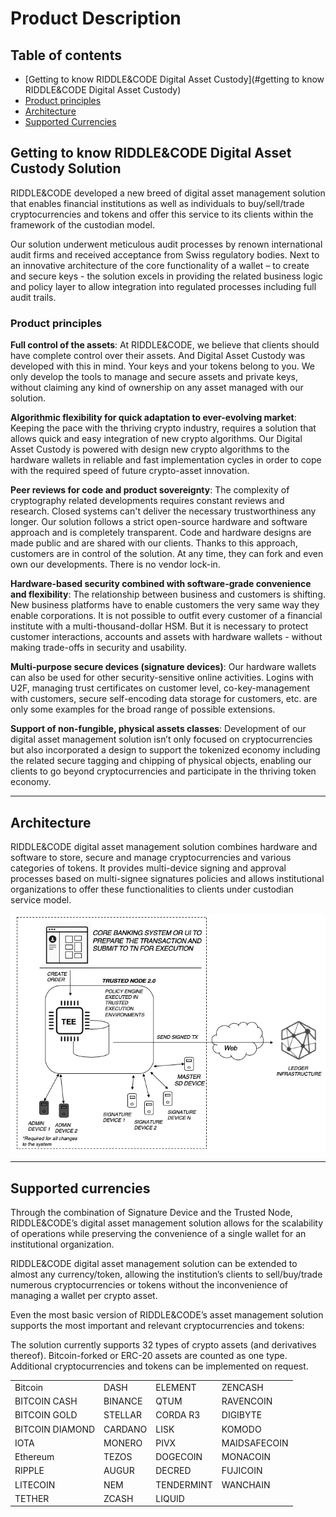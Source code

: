 # Product Description

## Table of contents
- [Getting to know RIDDLE&CODE Digital Asset Custody](#getting to know RIDDLE&CODE Digital Asset Custody)
- [Product principles ](#product-principles)
- [Architecture](#architecture)
- [Supported Currencies](#supported-currencies)

## Getting to know RIDDLE&CODE Digital Asset Custody Solution
RIDDLE&CODE developed a new breed of digital asset management solution that enables financial institutions as well as individuals to buy/sell/trade cryptocurrencies and tokens and offer this service to its clients within the framework of the custodian model.

Our solution underwent meticulous audit processes by renown international audit firms and received acceptance from Swiss regulatory bodies. Next to an innovative architecture of the core functionality of a wallet – to create and secure keys - the solution excels in providing the related business logic and policy layer to allow integration into regulated processes including full audit trails.



### Product principles

**Full control of the assets**: At RIDDLE&CODE, we believe that clients should have complete control over their assets. And Digital Asset Custody was developed with this in mind. Your keys and your tokens belong to you. We only develop the tools to manage and secure assets and private keys, without claiming any kind of ownership on any asset managed with our solution.

**Algorithmic flexibility for quick adaptation to ever-evolving market**: Keeping the pace with the thriving crypto industry, requires a solution that allows quick and easy integration of new crypto algorithms.
Our Digital Asset Custody is powered with design new crypto algorithms to the hardware wallets in reliable and fast implementation cycles in order to cope with the required speed of future crypto-asset innovation.

**Peer reviews for code and product sovereignty**: The complexity of cryptography related developments requires constant reviews and research. Closed systems can't deliver the necessary trustworthiness any longer. Our solution follows a strict open-source hardware and software approach and is completely transparent. Code and hardware designs are made public and are shared with our clients. Thanks to this approach, customers are in control of the solution. At any time, they can fork and even own our developments. There is no vendor lock-in.

**Hardware-based security combined with software-grade convenience and flexibility**: The relationship between business and customers is shifting. New business platforms have to enable customers the very same way they enable corporations. It is not possible to outfit every customer of a financial institute with a multi-thousand-dollar HSM. But it is necessary to protect customer interactions, accounts and assets with hardware wallets - without making trade-offs in security and usability.

**Multi-purpose secure devices (signature devices)**: Our hardware wallets can also be used for other security-sensitive online activities. Logins with U2F, managing trust certificates on customer level, co-key-management with customers, secure self-encoding data storage for customers, etc.  are only some examples for the broad range of possible extensions.

**Support of non-fungible, physical assets classes**: Development of our digital asset management solution isn’t only focused on cryptocurrencies but also incorporated a design to support the tokenized economy including the related secure tagging and chipping of physical objects, enabling our clients to go beyond cryptocurrencies and participate in the thriving token economy.


---
## Architecture

RIDDLE&CODE digital asset management solution combines hardware and software to store, secure and manage cryptocurrencies and various categories of tokens. It provides multi-device signing and approval processes based on multi-signee signatures policies and allows institutional organizations to offer these functionalities to clients under custodian service model.

![Architecture](https://raw.githubusercontent.com/RiddleAndCode/rtd-docs/master/assets/architecture.png "Architecture")

---
## Supported currencies

Through the combination of Signature Device and the Trusted Node, RIDDLE&CODE’s digital asset management solution allows for the scalability of operations while preserving the convenience of a single wallet for an institutional organization.

RIDDLE&CODE digital asset management solution can be extended to almost any currency/token, allowing the institution’s clients to sell/buy/trade numerous cryptocurrencies or tokens without the inconvenience of managing a wallet per crypto asset.

Even the most basic version of RIDDLE&CODE’s asset management solution supports the most important and relevant cryptocurrencies and tokens:

The solution currently supports 32 types of crypto assets (and derivatives thereof). Bitcoin-forked or ERC-20 assets are counted as one type.
Additional cryptocurrencies and tokens can be implemented on request.

|        |  |        |  |
| ------------- | -------------| ------------- | -------------|
| Bitcoin |  DASH | ELEMENT| ZENCASH |  
| BITCOIN CASH |  BINANCE | QTUM| RAVENCOIN |  
| BITCOIN GOLD |  STELLAR | CORDA R3| DIGIBYTE |  
| BITCOIN DIAMOND |  CARDANO | LISK| KOMODO |  
| IOTA |  MONERO | PIVX| MAIDSAFECOIN |  
| Ethereum |  TEZOS | DOGECOIN| MONACOIN |  
| RIPPLE |  AUGUR | DECRED| FUJICOIN |  
| LITECOIN |  NEM | TENDERMINT| WANCHAIN |  
| TETHER |  ZCASH | LIQUID|  |  
